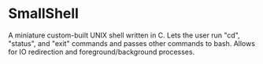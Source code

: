 # SmallShell
A miniature custom-built UNIX shell written in C.  Lets the user run "cd", "status", and "exit" commands and passes other commands to bash.  Allows for IO redirection and foreground/background processes.

